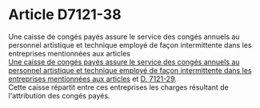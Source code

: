 # Article D7121-38

  
Une caisse de congés payés assure le service des congés annuels au personnel artistique et technique employé de façon intermittente dans les entreprises mentionnées aux articles [  
Une caisse de congés payés assure le service des congés annuels au personnel artistique et technique employé de façon intermittente dans les entreprises mentionnées aux articles][1] et [D. 7121-29][2].   
Cette caisse répartit entre ces entreprises les charges résultant de l'attribution des congés payés.

 [1]: /affichCodeArticle.do?cidTexte=LEGITEXT000006072050&idArticle=LEGIARTI000018499476&dateTexte=&categorieLien=cid
 [2]: /affichCodeArticle.do?cidTexte=LEGITEXT000006072050&idArticle=LEGIARTI000018499478&dateTexte=&categorieLien=cid